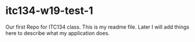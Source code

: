 # itc134-w19-test-1
Our first Repo for ITC134 class.
This is my readme file.
Later I will add things here to describe what my application does.
